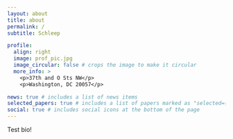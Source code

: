 ```yaml
---
layout: about
title: about
permalink: /
subtitle: Schleep

profile:
  align: right
  image: prof_pic.jpg
  image_circular: false # crops the image to make it circular
  more_info: >
    <p>37th and O Sts NW</p>
    <p>Washington, DC 20057</p>

news: true # includes a list of news items
selected_papers: true # includes a list of papers marked as "selected={true}"
social: true # includes social icons at the bottom of the page
---
```


Test bio!
